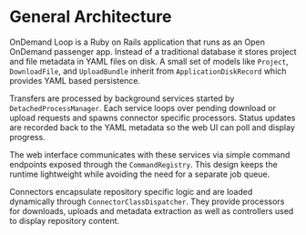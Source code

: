 # General Architecture

OnDemand Loop is a Ruby on Rails application that runs as an Open OnDemand passenger app. Instead of a traditional database it stores project and file metadata in YAML files on disk. A small set of models like `Project`, `DownloadFile`, and `UploadBundle` inherit from `ApplicationDiskRecord` which provides YAML based persistence.

Transfers are processed by background services started by `DetachedProcessManager`. Each service loops over pending download or upload requests and spawns connector specific processors. Status updates are recorded back to the YAML metadata so the web UI can poll and display progress.

The web interface communicates with these services via simple command endpoints exposed through the `CommandRegistry`. This design keeps the runtime lightweight while avoiding the need for a separate job queue.

Connectors encapsulate repository specific logic and are loaded dynamically through `ConnectorClassDispatcher`. They provide processors for downloads, uploads and metadata extraction as well as controllers used to display repository content.

